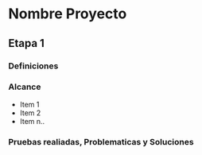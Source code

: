 # Nombre Proyecto
## Etapa 1
### Definiciones
### Alcance
* Item 1
* Item 2
* Item n..
### Pruebas realiadas, Problematicas y Soluciones

